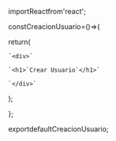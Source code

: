 importReactfrom'react';

constCreacionUsuario=()=>{

  return(

    `<div>`

    `<h1>`Crear Usuario`</h1>`

    `</div>`

  );

};

exportdefaultCreacionUsuario;
